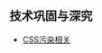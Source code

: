 ## 技术巩固与深究
* [CSS污染相关](https://github.com/zyfyh8023/blog/blob/master/CSS%E6%B1%A1%E6%9F%93%E7%9B%B8%E5%85%B3.md)
